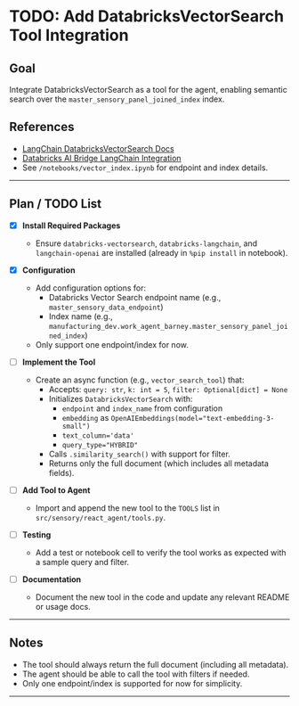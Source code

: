 # TODO: Add DatabricksVectorSearch Tool Integration

## Goal
Integrate DatabricksVectorSearch as a tool for the agent, enabling semantic search over the `master_sensory_panel_joined_index` index.

## References
- [LangChain DatabricksVectorSearch Docs](https://python.langchain.com/docs/integrations/vectorstores/databricks_vector_search/)
- [Databricks AI Bridge LangChain Integration](https://github.com/databricks/databricks-ai-bridge/tree/main/integrations/langchain/src/databricks_langchain)
- See `/notebooks/vector_index.ipynb` for endpoint and index details.

---

## Plan / TODO List

- [x] **Install Required Packages**
  - Ensure `databricks-vectorsearch`, `databricks-langchain`, and `langchain-openai` are installed (already in `%pip install` in notebook).

- [x] **Configuration**
  - Add configuration options for:
    - Databricks Vector Search endpoint name (e.g., `master_sensory_data_endpoint`)
    - Index name (e.g., `manufacturing_dev.work_agent_barney.master_sensory_panel_joined_index`)
  - Only support one endpoint/index for now.

- [ ] **Implement the Tool**
  - Create an async function (e.g., `vector_search_tool`) that:
    - Accepts: `query: str`, `k: int = 5`, `filter: Optional[dict] = None`
    - Initializes `DatabricksVectorSearch` with:
      - `endpoint` and `index_name` from configuration
      - `embedding` as `OpenAIEmbeddings(model="text-embedding-3-small")`
      - `text_column='data'`
      - `query_type="HYBRID"`
    - Calls `.similarity_search()` with support for filter.
    - Returns only the full document (which includes all metadata fields).

- [ ] **Add Tool to Agent**
  - Import and append the new tool to the `TOOLS` list in `src/sensory/react_agent/tools.py`.

- [ ] **Testing**
  - Add a test or notebook cell to verify the tool works as expected with a sample query and filter.

- [ ] **Documentation**
  - Document the new tool in the code and update any relevant README or usage docs.

---

## Notes

- The tool should always return the full document (including all metadata).
- The agent should be able to call the tool with filters if needed.
- Only one endpoint/index is supported for now for simplicity.

---
